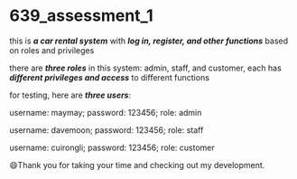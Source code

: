 # 639_assessment_1

this is ***a car rental system*** with ***log in, register, and other functions*** based on roles and privileges 

there are ***three roles*** in this system: admin, staff, and customer, each has ***different privileges and access*** to different functions 



for testing, here are ***three users***:

username: maymay; password: 123456; role: admin

username: davemoon; password: 123456; role: staff

username: cuirongli; password: 123456; role: customer



:smile:Thank you for taking your time and checking out my development.



